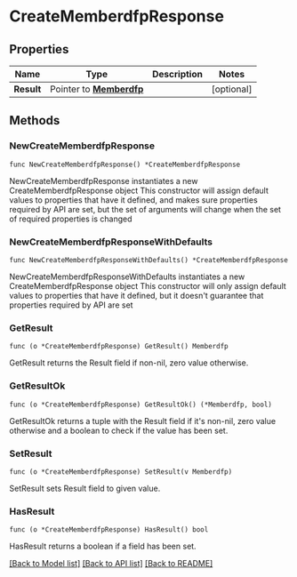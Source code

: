 # CreateMemberdfpResponse

## Properties

Name | Type | Description | Notes
------------ | ------------- | ------------- | -------------
**Result** | Pointer to [**Memberdfp**](Memberdfp.md) |  | [optional] 

## Methods

### NewCreateMemberdfpResponse

`func NewCreateMemberdfpResponse() *CreateMemberdfpResponse`

NewCreateMemberdfpResponse instantiates a new CreateMemberdfpResponse object
This constructor will assign default values to properties that have it defined,
and makes sure properties required by API are set, but the set of arguments
will change when the set of required properties is changed

### NewCreateMemberdfpResponseWithDefaults

`func NewCreateMemberdfpResponseWithDefaults() *CreateMemberdfpResponse`

NewCreateMemberdfpResponseWithDefaults instantiates a new CreateMemberdfpResponse object
This constructor will only assign default values to properties that have it defined,
but it doesn't guarantee that properties required by API are set

### GetResult

`func (o *CreateMemberdfpResponse) GetResult() Memberdfp`

GetResult returns the Result field if non-nil, zero value otherwise.

### GetResultOk

`func (o *CreateMemberdfpResponse) GetResultOk() (*Memberdfp, bool)`

GetResultOk returns a tuple with the Result field if it's non-nil, zero value otherwise
and a boolean to check if the value has been set.

### SetResult

`func (o *CreateMemberdfpResponse) SetResult(v Memberdfp)`

SetResult sets Result field to given value.

### HasResult

`func (o *CreateMemberdfpResponse) HasResult() bool`

HasResult returns a boolean if a field has been set.


[[Back to Model list]](../README.md#documentation-for-models) [[Back to API list]](../README.md#documentation-for-api-endpoints) [[Back to README]](../README.md)


